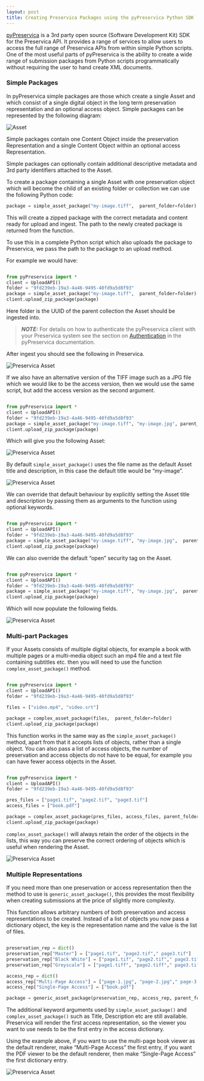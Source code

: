 ```yaml
---
layout: post
title: Creating Preservica Packages using the pyPreservica Python SDK
---
```



[pyPreservica](https://pypreservica.readthedocs.io/) is a 3rd party open source (Software Development Kit) SDK for the Preservica API. 
It provides a range of services to allow users to access the full range of Preservica APIs from within simple Python scripts.
One of the most useful parts of pyPreservica is the ability to create a wide range of submission packages from 
Python scripts programmatically without requiring the user to hand create XML documents.

### Simple Packages

In pyPreservica simple packages are those which create a single Asset and which consist of a single digital object in the long term preservation representation and an optional access object.
Simple packages can be represented by the following diagram:

 ![Asset](https://pypreservica.readthedocs.io/en/latest/_images/simple_asset_package.png)
 
Simple packages contain one Content Object inside the preservation Representation and a single Content Object within an optional access Representation.
 
Simple packages can optionally contain additional descriptive metadata and 3rd party identifiers attached to the Asset.

To create a package containing a single Asset with one preservation object which will become the child of an existing folder or collection 
we can use the following Python code:

```python
package = simple_asset_package("my-image.tiff",  parent_folder=folder)
```

This will create a zipped package with the correct metadata and content ready for upload and ingest. 
The path to the newly created package is returned from the function.

To use this in a complete Python script which also uploads the package to Preservica, we pass the path to the package to an upload method. 


For example we would have:

```python

from pyPreservica import *
client = UploadAPI()
folder = "9fd239eb-19a3-4a46-9495-40fd9a5d8f93"
package = simple_asset_package("my-image.tiff",  parent_folder=folder)
client.upload_zip_package(package)

```

Here folder is the UUID of the parent collection the Asset should be ingested into.

> **_NOTE:_**  For details on how to authenticate the pyPreservica client with your Preservica system see the section on [Authentication](https://pypreservica.readthedocs.io/en/latest/intro.html#authentication) in the pyPreservica documentation.

After ingest you should see the following in Preservica.

![Preservica Asset](/public/images/asset1.png)

If we also have an alternative version of the TIFF image such as a JPG file which we would like to be the access version, then we would use the same script, but add the access version as the second argument.

```python

from pyPreservica import *
client = UploadAPI()
folder = "9fd239eb-19a3-4a46-9495-40fd9a5d8f93"
package = simple_asset_package("my-image.tiff", "my-image.jpg", parent_folder=folder)
client.upload_zip_package(package)

```
Which will give you the following Asset:

![Preservica Asset](/public/images/asset2.png)

By default `simple_asset_package()` uses the file name as the default Asset title and description, in this case the default title would be “my-image”.

![Preservica Asset](/public/images/asset3.png)

We can override that default behaviour by explicitly setting the Asset title and description by passing them as arguments to the function using optional keywords.

```python

from pyPreservica import *
client = UploadAPI()
folder = "9fd239eb-19a3-4a46-9495-40fd9a5d8f93"
package = simple_asset_package("my-image.tiff", "my-image.jpg",  parent_folder=folder, Title="Asset Title", Description="Asset Description")
client.upload_zip_package(package)

```

We can also override the default “open” security tag on the Asset.


```python

from pyPreservica import *
client = UploadAPI()
folder = "9fd239eb-19a3-4a46-9495-40fd9a5d8f93"
package = simple_asset_package("my-image.tiff", "my-image.jpg",  parent_folder=folder, Title="Asset Title", Description="Asset Description",  SecurityTag="closed" )
client.upload_zip_package(package)

```

Which will now populate the following fields.

![Preservica Asset](/public/images/asset4.png)


###  Multi-part Packages

If your Assets consists of multiple digital objects, for example a book with multiple pages or a multi-media object such an mp4 file and a text file containing subtitles etc. then you will need to use the function `complex_asset_package()` method.


```python

from pyPreservica import *
client = UploadAPI()
folder = "9fd239eb-19a3-4a46-9495-40fd9a5d8f93"

files = ["video.mp4", "video.srt"]

package = complex_asset_package(files,  parent_folder=folder)
client.upload_zip_package(package)

```

This function works in the same way as the `simple_asset_package()` method, apart from that it accepts lists of objects, rather than a single object.
You can also pass a list of access objects, the number of preservation and access objects do not have to be equal, 
for example you can have fewer access objects in the Asset.


```python

from pyPreservica import *
client = UploadAPI()
folder = "9fd239eb-19a3-4a46-9495-40fd9a5d8f93"

pres_files = ["page1.tif", "page2.tif", "page3.tif"]
access_files = ["book.pdf"]

package = complex_asset_package(pres_files, access_files, parent_folder=folder)
client.upload_zip_package(package)

```

`complex_asset_package()` will always retain the order of the objects in the lists, this way you can preserve the correct ordering of objects which is useful when rendering the Asset. 


![Preservica Asset](/public/images/asset5.png)


###  Multiple Representations

If you need more than one preservation or access representation then the method to use is `generic_asset_package()`, this provides the most flexibility when creating submissions at the price of slightly more complexity.

This function allows arbitrary numbers of both preservation and access representations to be created.
Instead of a list of objects you now pass a dictionary object, the key is the representation name and the value is the list of files.


```python

preservation_rep = dict()
preservation_rep["Master"] = ["page1.tif", "page2.tif"," page3.tif"]
preservation_rep["Black White"] = ["page1.tif", "page2.tif"," page3.tif"]
preservation_rep["Greyscale"] = ["page1.tiff", "page2.tiff"," page3.tiff"]

access_rep = dict()
access_rep["Multi-Page Access"] = ["page-1.jpg", "page-2.jpg"," page-3.jpg"]
access_rep["Single-Page Access"] = ["book.pdf"]

package = generic_asset_package(preservation_rep, access_rep, parent_folder=folder)


```

The additional keyword arguments used by `simple_asset_package()` and `complex_asset_package()` such as Title, Description etc are still available.
Preservica will render the first access representation, so the viewer you want to use needs to be the first entry in the access dictionary. 

Using the example above, if you want to use the multi-page book viewer as the default renderer, make “Multi-Page Access” the first entry, 
if you want the PDF viewer to be the default renderer, then make “Single-Page Access” the first dictionary entry.

![Preservica Asset](/public/images/asset6.png)

